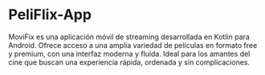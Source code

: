 # PeliFlix-App
MoviFix es una aplicación móvil de streaming desarrollada en Kotlin para Android. Ofrece acceso a una amplia variedad de películas en formato free y premium, con una interfaz moderna y fluida. Ideal para los amantes del cine que buscan una experiencia rápida, ordenada y sin complicaciones.
